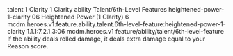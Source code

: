 <ability>
  <metadata>
    <class>talent</class>
    <cost>1 Clarity</cost>
    <cost_amount>1</cost_amount>
    <cost_resource>Clarity</cost_resource>
    <feature_type>ability</feature_type>
    <file_dpath>Talent/6th-Level Features</file_dpath>
    <item_id>heightened-power-1-clarity</item_id>
    <item_index>06</item_index>
    <item_name>Heightened Power (1 Clarity)</item_name>
    <level>6</level>
    <scc>mcdm.heroes.v1:feature.ability.talent.6th-level-feature:heightened-power-1-clarity</scc>
    <scdc>1.1.1:7.2.1.3:06</scdc>
    <source>mcdm.heroes.v1</source>
    <type>feature/ability/talent/6th-level-feature</type>
  </metadata>
  <effects>
    <effect type="mundane">If the ability deals rolled damage, it deals extra damage equal to your Reason score.</effect>
  </effects>
</ability>
